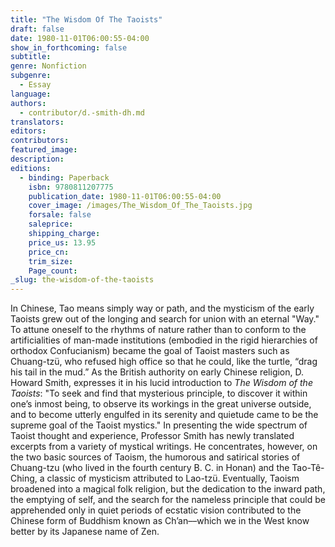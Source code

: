 ```yaml
---
title: "The Wisdom Of The Taoists"
draft: false
date: 1980-11-01T06:00:55-04:00
show_in_forthcoming: false
subtitle:
genre: Nonfiction
subgenre:
  - Essay
language:
authors:
  - contributor/d.-smith-dh.md
translators:
editors:
contributors:
featured_image:
description:
editions:
  - binding: Paperback
    isbn: 9780811207775
    publication_date: 1980-11-01T06:00:55-04:00
    cover_image: /images/The_Wisdom_Of_The_Taoists.jpg
    forsale: false
    saleprice:
    shipping_charge:
    price_us: 13.95
    price_cn:
    trim_size:
    Page_count:
_slug: the-wisdom-of-the-taoists
---
```


In Chinese, Tao means simply way or path, and the mysticism of the early Taoists grew out of the longing and search for union with an eternal "Way." To attune oneself to the rhythms of nature rather than to conform to the artificialities of man-made institutions (embodied in the rigid hierarchies of orthodox Confucianism) became the goal of Taoist masters such as Chuang-tzü, who refused high office so that he could, like the turtle, “drag his tail in the mud.” As the British authority on early Chinese religion, D. Howard Smith, expresses it in his lucid introduction to _The Wisdom of the Taoists_: "To seek and find that mysterious principle, to discover it within one’s inmost being, to observe its workings in the great universe outside, and to become utterly engulfed in its serenity and quietude came to be the supreme goal of the Taoist mystics." In presenting the wide spectrum of Taoist thought and experience, Professor Smith has newly translated excerpts from a variety of mystical writings. He concentrates, however, on the two basic sources of Taoism, the humorous and satirical stories of Chuang-tzu (who lived in the fourth century B. C. in Honan) and the Tao-Tê-Ching, a classic of mysticism attributed to Lao-tzü. Eventually, Taoism broadened into a magical folk religion, but the dedication to the inward path, the emptying of self, and the search for the nameless principle that could be apprehended only in quiet periods of ecstatic vision contributed to the Chinese form of Buddhism known as Ch’an––which we in the West know better by its Japanese name of Zen.

